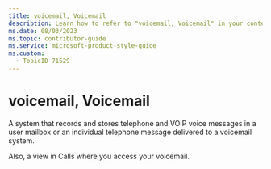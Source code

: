 ```yaml
---
title: voicemail, Voicemail
description: Learn how to refer to "voicemail, Voicemail" in your content.
ms.date: 08/03/2023
ms.topic: contributor-guide
ms.service: microsoft-product-style-guide
ms.custom:
  - TopicID 71529
---
```



# voicemail, Voicemail

A system that records and stores telephone and VOIP voice messages in a user mailbox or an individual telephone message delivered to a voicemail system.

Also, a view in Calls where you access your voicemail.

